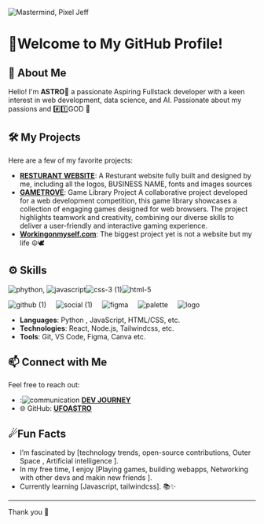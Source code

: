 ![Mastermind, Pixel Jeff](https://github.com/user-attachments/assets/a2fee120-e94f-4c25-a367-ac3bfa3b631f)

# 🌌Welcome to My GitHub Profile!


## 🚀 About Me

Hello! I'm **ASTRO🌠** a passionate Aspiring Fullstack developer with a keen interest in web development, data science, and AI. 
Passionate about my passions and #️⃣1️⃣GOD 🙏

## 🛠️ My Projects

Here are a few of my favorite projects:

- **[RESTURANT WEBSITE](https://jays-burger-project.vercel.app/)**: A Resturant website fully built and designed by me, including all the logos, BUSINESS NAME, fonts and images sources 
- **[GAMETROVE](https://gametrove.vercel.app/)**: Game Library Project
A collaborative project developed for a web development competition, this game library showcases a collection of engaging games designed for web browsers. The project highlights teamwork and creativity, combining our diverse skills to deliver a user-friendly and interactive gaming experience.
- **[Workingonmyself.com](#)**: The biggest project yet is not a website but my life ☮🕊

## ⚙️ Skills
![phython](https://github.com/user-attachments/assets/0ebd2fa1-df40-494f-adc1-34fb340bfbd2), ![javascript](https://github.com/user-attachments/assets/1219d2a5-674b-46b7-b0d9-b9d5bce7a670)![css-3 (1)](https://github.com/user-attachments/assets/b622fcb6-181d-4ee5-b0ec-8caa3a800003)![html-5](https://github.com/user-attachments/assets/5b25e0c3-0d34-49ea-b97a-abb948025345)

![github (1)](https://github.com/user-attachments/assets/1858904e-1d0a-45a8-8a78-349c67bb753e) &nbsp; &nbsp; 
![social (1)](https://github.com/user-attachments/assets/bfd9dbdf-5965-4ce7-98fd-b014f471e5a2) &nbsp; &nbsp; 
![figma](https://github.com/user-attachments/assets/63936328-f459-4041-9035-5fbd7907d4f7) &nbsp; &nbsp; 
![palette](https://github.com/user-attachments/assets/94a20295-9004-48f9-80c2-4f1188b0593d) &nbsp; &nbsp; 
![logo](https://github.com/user-attachments/assets/3a4d7db5-7b48-4e36-84e2-f129d98771ba)



- **Languages**: Python , JavaScript, HTML/CSS, etc.
- **Technologies**: React, Node.js, Tailwindcss, etc.
- **Tools**: Git, VS Code, Figma, Canva etc.

## 📫 Connect with Me

Feel free to reach out:
- :![communication](https://github.com/user-attachments/assets/99bfe483-3e30-44b9-86c8-f35a6bc4cc03)
 [**DEV JOURNEY**](https://discord.gg/d8y5qD4uA2)
- 🌐 GitHub: [**UFOASTRO**](https://github.com/UFOASTRO)
## ☄Fun Facts

- I’m fascinated by [technology trends, open-source contributions, Outer Space , Artificial intelligence ].
- In my free time, I enjoy [Playing games, building webapps, Networking with other devs and makin new friends ].
- Currently learning [Javascript, tailwindcss]. 📚✨

---
Thank you 👾
